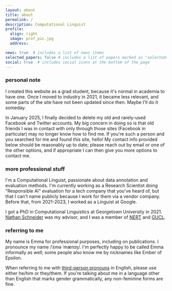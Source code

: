 ```yaml
---
layout: about
title: about
permalink: /
description: Computational Linguist
profile:
  align: right
  image: prof_pic.jpg
  address:

news: true  # includes a list of news items
selected_papers: false # includes a list of papers marked as "selected={true}"
social: true  # includes social icons at the bottom of the page
---
```


### personal note

I created this website as a grad student, because it's normal in academia to have one. Once I moved to industry in 2021, it became less relevant, and some parts of the site have not been updated since then. Maybe I'll do it someday.

In January 2025, I finally decided to delete my old and rarely-used Facebook and Twitter accounts. My big concern in doing so is that old friends I was in contact with only through those sites (Facebook in particular) may no longer know how to find me. If you're such a person and you searched for me and found this site, hello! My contact info provided below should be reasonably up to date; please reach out by email or one of the other options, and if appropriate I can then give you more options to contact me.

### more professional stuff

I'm a Computational Linguist, passionate about data annotation and evaluation methods. I'm currently working as a Research Scientist doing "Responsible AI" evaluation for a tech company that you've heard of, but that I can't name publicly because I work for them via a vendor company. Before that, from 2021-2023, I worked as a Linguist at Google.

I got a PhD in Computational Linguistics at Georgetown University in 2021.
[Nathan Schneider](http://people.cs.georgetown.edu/nschneid/) was my advisor, and I was a member of [NERT](http://nert.georgetown.edu/) and [GUCL](http://gucl.georgetown.edu/).

### referring to me

My name is Emma for professional purposes, including on publications. I pronounce my name /ˈɛmə ˈmænɪŋ/. I'm perfectly happy to be called Emma informally as well; some people also know me by nicknames like Ember of Epsilon.

When referring to me with [third-person pronouns](https://kconrod.medium.com/pronouns-101-introduction-to-your-loved-ones-new-pronouns-3fef080266d0) in English, please use either he/him or they/them. If you're talking about me in a language other than English that marks gender grammatically, any non-feminine forms are fine.